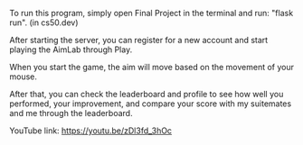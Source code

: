 To run this program, simply open Final Project in the terminal and run: "flask run". (in cs50.dev)

After starting the server, you can register for a new account and start playing the AimLab through Play.

When you start the game, the aim will move based on the movement of your mouse.

After that, you can check the leaderboard and profile to see how well you performed, your improvement, and compare your score with my suitemates and me through the leaderboard.

YouTube link: https://youtu.be/zDl3fd_3hOc
